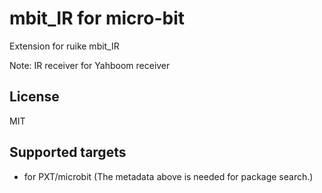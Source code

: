  # mbit_IR for micro-bit

Extension for ruike mbit_IR

Note: IR receiver for Yahboom receiver

## License

MIT

## Supported targets

* for PXT/microbit
(The metadata above is needed for package search.)